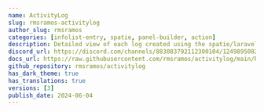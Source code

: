 ```yaml
---
name: ActivityLog
slug: rmsramos-activitylog
author_slug: rmsramos
categories: [infolist-entry, spatie, panel-builder, action]
description: Detailed view of each log created using the spatie/laravel-activitylog package. It also provides a relationship manager for related models and a timeline for easy viewing and understanding of user logs.
discord_url: https://discord.com/channels/883083792112300104/1249895082576842863
docs_url: https://raw.githubusercontent.com/rmsramos/activitylog/main/README.md
github_repository: rmsramos/activitylog
has_dark_theme: true
has_translations: true
versions: [3]
publish_date: 2024-06-04
---
```

